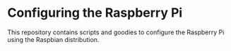 # Configuring the Raspberry Pi

This repository contains scripts and goodies to configure the Raspberry
Pi using the Raspbian distribution.

